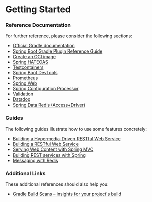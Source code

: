 # Getting Started

### Reference Documentation

For further reference, please consider the following sections:

* [Official Gradle documentation](https://docs.gradle.org)
* [Spring Boot Gradle Plugin Reference Guide](https://docs.spring.io/spring-boot/docs/2.6.3/gradle-plugin/reference/html/)
* [Create an OCI image](https://docs.spring.io/spring-boot/docs/2.6.3/gradle-plugin/reference/html/#build-image)
* [Spring HATEOAS](https://docs.spring.io/spring-boot/docs/2.6.3/reference/htmlsingle/#boot-features-spring-hateoas)
* [Testcontainers](https://www.testcontainers.org/)
* [Spring Boot DevTools](https://docs.spring.io/spring-boot/docs/2.6.3/reference/htmlsingle/#using-boot-devtools)
* [Prometheus](https://docs.spring.io/spring-boot/docs/2.6.3/reference/html/production-ready-features.html#production-ready-metrics-export-prometheus)
* [Spring Web](https://docs.spring.io/spring-boot/docs/2.6.3/reference/htmlsingle/#boot-features-developing-web-applications)
* [Spring Configuration Processor](https://docs.spring.io/spring-boot/docs/2.6.3/reference/htmlsingle/#configuration-metadata-annotation-processor)
* [Validation](https://docs.spring.io/spring-boot/docs/2.6.3/reference/htmlsingle/#boot-features-validation)
* [Datadog](https://docs.spring.io/spring-boot/docs/2.6.3/reference/html/production-ready-features.html#production-ready-metrics-export-datadog)
* [Spring Data Redis (Access+Driver)](https://docs.spring.io/spring-boot/docs/2.6.3/reference/htmlsingle/#boot-features-redis)

### Guides

The following guides illustrate how to use some features concretely:

* [Building a Hypermedia-Driven RESTful Web Service](https://spring.io/guides/gs/rest-hateoas/)
* [Building a RESTful Web Service](https://spring.io/guides/gs/rest-service/)
* [Serving Web Content with Spring MVC](https://spring.io/guides/gs/serving-web-content/)
* [Building REST services with Spring](https://spring.io/guides/tutorials/bookmarks/)
* [Messaging with Redis](https://spring.io/guides/gs/messaging-redis/)

### Additional Links

These additional references should also help you:

* [Gradle Build Scans – insights for your project's build](https://scans.gradle.com#gradle)

